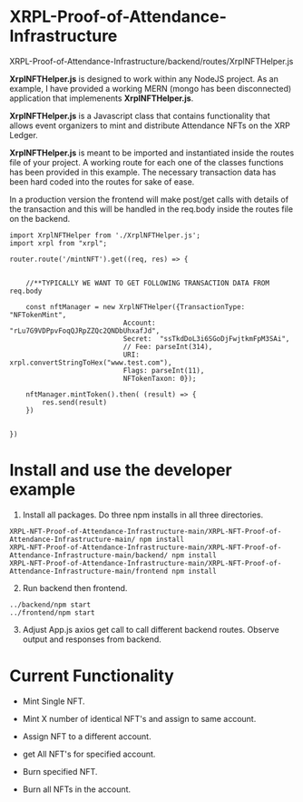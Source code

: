 # XRPL-Proof-of-Attendance-Infrastructure
XRPL-Proof-of-Attendance-Infrastructure/backend/routes/XrplNFTHelper.js

**XrplNFTHelper.js** is designed to work within any NodeJS project. As an example, I have provided a working MERN (mongo has been disconnected) application that implemenents **XrplNFTHelper.js**.

**XrplNFTHelper.js** is a Javascript class that contains functionality that allows event organizers to mint and distribute Attendance NFTs on the XRP Ledger.

**XrplNFTHelper.js** is meant to be imported and instantiated inside the routes file of your project. A working route for each one of the classes functions has been provided in this example. The necessary transaction data has been hard coded into the routes for sake of ease. 

In a production version the frontend will make post/get calls with details of the transaction and this will be handled in the req.body inside the routes file on the backend.

```
import XrplNFTHelper from './XrplNFTHelper.js';
import xrpl from "xrpl";

router.route('/mintNFT').get((req, res) => {
    
    
    //**TYPICALLY WE WANT TO GET FOLLOWING TRANSACTION DATA FROM req.body
    
    const nftManager = new XrplNFTHelper({TransactionType: "NFTokenMint", 
                            Account: "rLu7G9VDPpvFoqQJRpZZQc2QNDbUhxafJd", 
                            Secret:  "ssTkdDoL3i6SGoDjFwjtkmFpM3SAi",
                            // Fee: parseInt(314),
                            URI: xrpl.convertStringToHex("www.test.com"), 
                            Flags: parseInt(11), 
                            NFTokenTaxon: 0});

    nftManager.mintToken().then( (result) => { 
        res.send(result)
    })


})
```

# Install and use the developer example

1) Install all packages. Do three npm installs in all three directories. 
```
XRPL-NFT-Proof-of-Attendance-Infrastructure-main/XRPL-NFT-Proof-of-Attendance-Infrastructure-main/ npm install
XRPL-NFT-Proof-of-Attendance-Infrastructure-main/XRPL-NFT-Proof-of-Attendance-Infrastructure-main/backend/ npm install
XRPL-NFT-Proof-of-Attendance-Infrastructure-main/XRPL-NFT-Proof-of-Attendance-Infrastructure-main/frontend npm install

```

2) Run backend then frontend. 

```
../backend/npm start
../frontend/npm start

```

3) Adjust App.js axios get call to call different backend routes. Observe output and responses from backend.



# Current Functionality

- Mint Single NFT.

- Mint X number of identical NFT's and assign to same account.

- Assign NFT to a different account.

- get All NFT's for specified account.

- Burn specified NFT.

- Burn all NFTs in the account.
